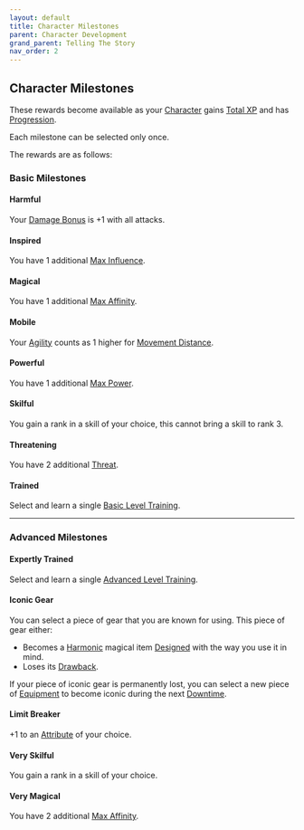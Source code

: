 ```yaml
---
layout: default
title: Character Milestones
parent: Character Development
grand_parent: Telling The Story
nav_order: 2
---
```

## Character Milestones
These rewards become available as your [Character](Terminology#Character) gains [Total XP](Stats#Total%20XP) and has [Progression](Character-Development#Progression).

Each milestone can be selected only once.

The rewards are as follows:

### Basic Milestones

#### Harmful
Your [Damage Bonus](Weapons#Damage%20Bonus) is +1 with all attacks.

#### Inspired
You have 1 additional [Max Influence](Stats#Max%20Influence).

#### Magical
You have 1 additional [Max Affinity](Stats#Max%20Affinity).
#### Mobile
Your [Agility](Agility) counts as 1 higher for [Movement Distance](Stats#Movement%20Distance).

#### Powerful
You have 1 additional [Max Power](Stats#Max%20Power).

#### Skilful
You gain a rank in a skill of your choice, this cannot bring a skill to rank 3.

#### Threatening
You have 2 additional [Threat](Stats#Threat).

#### Trained
Select and learn a single [Basic Level Training](Character-Development#Basic%20Level%20Training).




---

### Advanced Milestones

#### Expertly Trained
Select and learn a single [Advanced Level Training](Character-Development#Advanced%20Level%20Training).

#### Iconic Gear
You can select a piece of gear that you are known for using. This piece of gear either:
* Becomes a [Harmonic](Magic-Items#Harmonic) magical item [Designed](Magic-Items#Designing%20Magic%20Items) with the way you use it in mind.
* Loses its [Drawback](Magic-Items#Drawback).

If your piece of iconic gear is permanently lost, you can select a new piece of [Equipment](Equipment) to become iconic during the next [Downtime](Telling-The-Story#Downtime).

#### Limit Breaker
+1 to an [Attribute](Stats#Attributes) of your choice.
#### Very Skilful
You gain a rank in a skill of your choice.

#### Very Magical
You have 2 additional [Max Affinity](Stats#Max%20Affinity).
